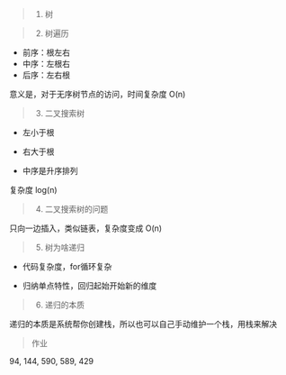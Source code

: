 

> 1. 树

> 2. 树遍历

- 前序：根左右
- 中序：左根右
- 后序：左右根

意义是，对于无序树节点的访问，时间复杂度 O(n)

> 3. 二叉搜索树

- 左小于根

- 右大于根

- 中序是升序排列

复杂度 log(n)

> 4. 二叉搜索树的问题

只向一边插入，类似链表，复杂度变成 O(n)

> 5. 树为啥递归

- 代码复杂度，for循环复杂

- 归纳单点特性，回归起始开始新的维度

> 6. 递归的本质

递归的本质是系统帮你创建栈，所以也可以自己手动维护一个栈，用栈来解决

> 作业

94, 144, 590, 589, 429

